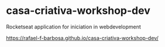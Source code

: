 # casa-criativa-workshop-dev
Rocketseat application for iniciation in webdevelopment

https://rafael-f-barbosa.github.io/casa-criativa-workshop-dev/
